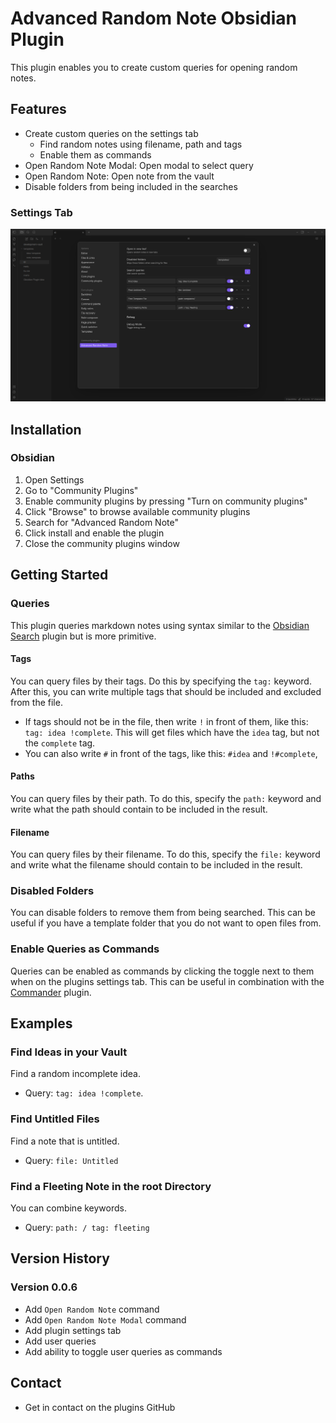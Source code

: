 # Advanced Random Note Obsidian Plugin

This plugin enables you to create custom queries for opening random notes.

## Features

-   Create custom queries on the settings tab
    -   Find random notes using filename, path and tags
    -   Enable them as commands
-   Open Random Note Modal: Open modal to select query
-   Open Random Note: Open note from the vault
-   Disable folders from being included in the searches

### Settings Tab

![Settings Image](./settings-screenshot.png)

## Installation

### Obsidian

1.  Open Settings
2.  Go to "Community Plugins"
3.  Enable community plugins by pressing "Turn on community plugins"
4.  Click "Browse" to browse available community plugins
5.  Search for "Advanced Random Note"
6.  Click install and enable the plugin
7.  Close the community plugins window

## Getting Started

### Queries

This plugin queries markdown notes using syntax similar to the [Obsidian Search](https://help.obsidian.md/Plugins/Search) plugin but is more primitive.

#### Tags

You can query files by their tags. Do this by specifying the `tag:` keyword. After this, you can write multiple tags that should be included and excluded from the file.

-   If tags should not be in the file, then write `!` in front of them, like this: `tag: idea !complete`. This will get files which have the `idea` tag, but not the `complete` tag.
-   You can also write `#` in front of the tags, like this: `#idea` and `!#complete`,

#### Paths

You can query files by their path. To do this, specify the `path:` keyword and write what the path should contain to be included in the result.

#### Filename

You can query files by their filename. To do this, specify the `file:` keyword and write what the filename should contain to be included in the result.

### Disabled Folders

You can disable folders to remove them from being searched. This can be useful if you have a template folder that you do not want to open files from.

### Enable Queries as Commands

Queries can be enabled as commands by clicking the toggle next to them when on the plugins settings tab. This can be useful in combination with the [Commander](https://github.com/phibr0/obsidian-commander) plugin.

## Examples

### Find Ideas in your Vault

Find a random incomplete idea.

-   Query: `tag: idea !complete`.

### Find Untitled Files

Find a note that is untitled.

-   Query: `file: Untitled`

### Find a Fleeting Note in the root Directory

You can combine keywords.

-   Query: `path: / tag: fleeting`

## Version History

### Version 0.0.6

-   Add `Open Random Note` command
-   Add `Open Random Note Modal` command
-   Add plugin settings tab
-   Add user queries
-   Add ability to toggle user queries as commands

## Contact

-   Get in contact on the plugins GitHub
